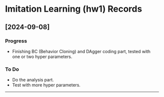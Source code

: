 # Imitation Learning (hw1) Records

## [2024-09-08]

### Progress

- Finishing BC (Behavior Cloning) and DAgger coding part, tested with one or two hyper parameters.

### To Do

- Do the analysis part.
- Test with more hyper parameters.

---

<!-- Add more entries as needed -->